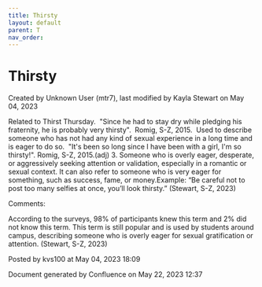 ```yaml
---
title: Thirsty
layout: default
parent: T
nav_order:
---
```


# Thirsty

Created by  Unknown User (mtr7), last modified by  Kayla Stewart on May 04, 2023

Related to Thirst Thursday.  &quot;Since he had to stay dry while pledging his fraternity, he is probably very thirsty&quot;.  Romig, S-Z, 2015.  Used to describe someone who has not had any kind of sexual experience in a long time and is eager to do so.  &quot;It's been so long since I have been with a girl, I'm so thirsty!&quot;. Romig, S-Z, 2015.(adj) 3. Someone who is overly eager, desperate, or aggressively seeking attention or validation, especially in a romantic or sexual context. It can also refer to someone who is very eager for something, such as success, fame, or money.Example: “Be careful not to post too many selfies at once, you’ll look thirsty.” (Stewart, S-Z, 2023) 

Comments:

According to the surveys, 98% of participants knew this term and 2% did not know this term. This term is still popular and is used by students around campus, describing someone who is overly eager for sexual gratification or attention. (Stewart, S-Z, 2023) 

Posted by kvs100 at May 04, 2023 18:09

Document generated by Confluence on May 22, 2023 12:37


